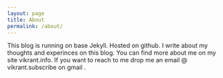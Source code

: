 ```yaml
---
layout: page
title: About
permalink: /about/
---
```


This blog is running on base Jekyll. Hosted on github. I write about my thoughts and experinces on this blog. You can
find more about me on my site vikrant.info. If you want to reach to me drop me an email @ vikrant.subscribe on gmail .

